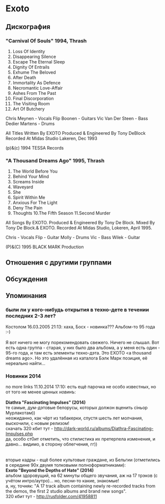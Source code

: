 # Exoto



## Дискография

### "Carnival Of Souls" 1994, Thrash

1. Loss Of Identity
2. Disappearing Silence
3. Escape The Eternal Sleep
4. Dignity Of Entrails
5. Exhume The Beloved
6. After Death
7. Immortality As Defence
8. Necromantic Love-Affair
9. Ashes From The Past
10. Final Discorporation
11. The Visiting Room
12. Art Of Butchery

 Chris Meynen - Vocals
 Flip Boonen - Guitars
 Vic Van Der Steen - Bass
 Dedier Martens - Drums

All Titles Written By EXOTO
Produced & Engineered By Tony DeBlock
Recorded At Midas Studio Lakeren, Dec 1993

(p)&(c) 1994 TESSA Records

### "A Thousand Dreams Ago" 1995, Thrash

1. The World Before You
2. Behind Your Mind
3. Screams Inside
4. Waveyard
5. She
6. Spirit Within Me
7. Anxious For The Light
8. Deny The Pain
9. Thoughts
10.The Fifth Season
11.Second Murder

All Songs By EXOTO.
Produced & Engineered By Tony De Block.
Mixed By Tony De Block.& EXOTO.
Recorded At Midas Studio, Lokeren, April 1995.

Chris - Vocals
Flip - Guitar
Molly - Drums
Vic - Bass
Wilek - Guitar

(P)&(C) 1995 BLACK MARK Production


## Отношения с другими группами


## Обсуждения


## Упоминания

### были ли у кого-нибудь открытия в техно-дете в течении последних 2-3 лет?

Костолом 16.03.2005 21:13:
хаха, Босх - новинка??? Альбом-то 95 года :-)<BR><BR>Я вот ничего не могу порекомендовать свежего. Ничего не слышал. Вот есть одна группа - старая, у них было два альбома, а у меня есть один - 95-го года, и там есть элементы техно-дэта. Это EXOTO &lt;a thousand dreams ago&gt;. Но это удалённая из каталога Бэлк Марк позиция, её нереально найти...

### Новинки 2014

no more links 11.10.2014 17:10:
есть ещё парочка не особо известных, но от того не менее ценных <I>новинъ</I>: <BR><BR><B>Diathra "Fascinating Impulses" (2014)</B><BR>те самые, дум-дэтовые белорусы, которых должон вценить сiньор Мурлакотам))<BR>неожиданно, как чёрт из табакерки, спустя шесть лет молчания, выскочили, с новым релизом!<BR>скачать 320 кбит тут - <A HREF="http://dark-world.ru/albums/Diathra-Fascinating-Impulses.php" TARGET="_blank">http://dark-world.ru/albums/Diathra-Fascinating-Impulses.php</A><BR>да, особо ст0ит отметить, что стилистика их претерпела изменения, и давно... видимо, в сторону облегчения, гг))<BR><BR><BR>вторые кадры - ещё более культовые граждане, из Бельгии (отметились в середине 90х двумя толковыми полноформатниками): <BR><B>Exoto "Beyond the Depths of Hate" (2014)</B><BR>альбом здоровущий, на 62 минуты общего звучания, аж на 17 трэков (с учётом интро/аутро)... но, песни-то какие, знакомые!<BR>а, ну, точняк: "A 17 track album containing newly re-recorded tracks from the demos, the first 2 studio albums and brand new songs".<BR>320 кбит тут - <A HREF="http://rusfolder.com/41958811" TARGET="_blank">http://rusfolder.com/41958811</A>

